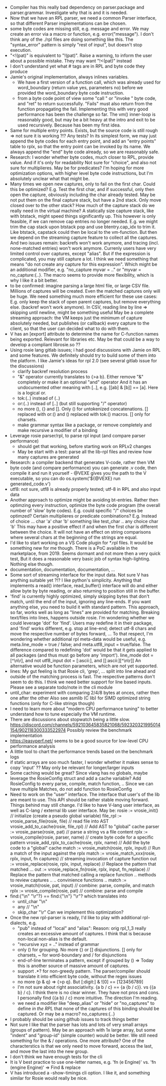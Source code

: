 - Compiler has this really bad dependency on parser.package and parser.grammar. Investigate why
  that is and it is needed.
- Now that we have an RPL parser, we need a common Parser interface, so that different Parser implementations
  can be chosen.
- some byte codes are missing still, e.g. message and error. We may create an error via a macro or function,
  e.g. error("message"). I don't think any of the ./rpl files are doing something like this. The "syntax_error"
  pattern is simply "rest of input", but doesn't stop execution.
- "<!(pat)" is equivalent to "!(pat)".  Raise a warning, to inform the user about a possible mistake. They may want
    "!<(pat)" instead
- I don't understand yet what # tags are in RPL and byte code they produce
- Jamie's original implementation, always inlines variables.
    - We have a first version of a function call, which was already used for word_boundary (return value yes, parameters no)
      before we provided the word_boundary byte code instruction.
	- from a byte code point of view some "call <addr>" or "invoke <addr>" byte code, and "ret" to return successfully.
	  "Fails" must also return from the function propagating the fail. Implementing this with very good performance
	  has been the challenge so far. The vm() inner-loop is reasonably good, but may be a bit heavy at the intro and exit
	  to be used recursively. Because has been my first idea.
- Same for multiple entry points. Exists, but the source code is still rough => not sure it is working ?!? Any tests?
  In its simplest form, we may just append the byte codes for each entry point, and add an "entry points" table to
  rplx, so that the entry point can be invoked by its name. We always append the "end" byte code already, so we are
  reasonably safe.
- Research: I wonder whether byte codes, much closer to RPL, provide value. And if it's only for readability
      Not sure for "choice", and also not sure for multiplieres.
      May be for predicates?
      I'm hoping for more optimization options, with higher level byte code instructions, but
      I'm absolutely unclear what that might be.
- Many times we open new captures, only to fail on the first char. Could this be optimized?
    E.g. Test the first char, and if successful, only then open the capture, obviously including
    the char already tested.
    May be not put them on the final capture stack, but have a 2nd stack. Only move closed over to the other
    stack?
	How much of the capture stack do we really need in the virtual machine? A statically size capture stack,
	like with btstack, might speed things significantly up. This however is only feasible, if we can
	remove cap entries no longer needed. E.g. we might trim the cap stack upon btstack pop and use btentry.cap_idx
	to trim it. Like btstack, capstack could then be local to the vm-function. But then we depend on the
	streaming capture feature to collect all the captures. And two issues remain: backrefs won't work anymore,
	and tracing (incl. none-matched entries) won't work anymore.
	Currenly users have very limited control over captures, except "alias". But if the expression is complicated,
	you may still capture a lot. I think we need something that means "do not create any capture for this expression".
	Which might be an additional modifier, e.g. "no_capture myvar = .." or "myvar = no_capture:{..}. The macro
	seems to provide more flexibility, which is why I like it a bit better.
- to be confirmed: imagine parsing a large html file, or large CSV file. Millions of captures will be created.
    Even the matched captures only will be huge. We need something much more efficient for these use cases:
    E.g. only keep the stack of open parent captures, but remove everything else. (backref won't work anymore).
    In CSV, reading line by line => skipping until newline, might be something useful
    May be a complete streaming approach: the VM keeps just the minimum of capture absolutely needed,
    but publishes (or callback) every capture to the client, so that the user can decided what to do with them.
- V has an [export] attribute to determine the name for C-function names being exported. Relevant for libraries etc.
    May be that could be a way to develop a compliant librosie.so ??
- Using rosie lang gitlab issues; i had good discussions with Jamie on RPL and some features. We definitely should
    try to build some of them into the platform.
    I like Jamie's ideas for rpl 2.0 (see several gitlab issue for the discussions)
    - clarify backref resolution process
    - "&" operator currently translates to {>a b}. Either remove "&" completely or make it an optional "and" operator
	  And it has an undocumented other meaning with [..], e.g. [[ab] & [b]] == [a]. Here is a logical or.
    - tok:(..) instead of (..)
    - or:(..) instead of [..] (but still supporting "/" operator)
    - no more (), {} and []. Only () for untokenized concatenations. [] replaced with or:() and () replaced
      with tok:() macros. [] only for charsets.
    - make grammar syntax like a package, or remove completely and make recursive a modifier of a binding
- Leverage rosie parser/rpl, to parse rpl input (and compare parser performance)
	- should get that working, before starting work on RPLv2 changes
	- May be start with a test: parse all the lib-rpl files and review how many captures are generated
- Research: a compiler backend that generates V-code, rather then VM byte code (and compare performance)
    you can generate .v code, then compile it and run it yourself -
    @VEXE gives you the path to the V executable, so you can do
    os.system('${@VEXE} run generated_code.v')
- utf8: not sure, utf8 is already properly tested; utf-8 in RPL and also input data
- Another approach to optimize might be avoiding bt-entries. Rather then optimzing every instruction, optimize the
  byte code program (the overall number of 'slow' byte codes). E.g. could specific "/" choices be optimzed?
  Certain multiplieres or predicate combinations?
    E.g.
    Instead of
        choice ...
        char 'a'
        char 'b'
    something like
        test_char ..
        any
        choice
        char 'b'
    This may have a positive effect if and when the first char is different between the choice. It will not have an
    effect on string comparisons where several chars at the beginning of the strings are equal.
- I'd like to start working on a VS Code plugin for *.rpl files. It would be something new for me though.
    There is a PoC available in the marketplace, from 2019. Seems dormant and not more then a very quick test,
	But it does a reasonable very basic job of syntax high-lighting. Nothing else though.
- documentation, documentation, documentation, ...
- Some sort of streaming interface for the input data. Not sure V has anything suitable yet ?!?
   I like python's simplicity. Anything that implements a read() interface, read_buffer() interface will do
   and either allow byte by byte reading, or also returning to position still in the buffer.
- 'find' is currently highly optimized, simply skipping bytes that don't match, until the end of the
  input, ignoring any line-ends. If you want anything else, you need to build it with standard
  pattern. This approach, so far, works well as long as "lines" are provided for matching. Breaking
  text/files into lines, happens outside rosie. I'm wondering whether we could leverage 'dot'
  for 'find'. Users may redefine it in their package, and 'find' works different, e.g. stop at
  line-end; detect utf-8 chars and move the respective number of bytes forward, ...
  To that respect, I'm wondering whether additional rpl meta-data would be useful, e.g.
  meta.line_mode = true / false; and meta.utf8_input = true/false. The difference compared
  to redefining 'dot' would be that it gets applied to all packages (and thus must go before
  any 'import'). line_mode dot = [^\n\r], and not utf8_input dot = [:ascii:], and [[:ascii:][^\n\r]]
  An alternative would be function parameters, which are not yet supported.
- lines: My gut feeling is that Rosie cli, 'grep', ... split into line ahead and outside of the matching
  process is fast. The respective patterns don't seem to do this. I think we need better support for
  line based inputs. Please see a separate todo/note in the cli module
- until_char: experiment with comparing 2/4/8 bytes at onces, rather then one after the other
  Also see asmlib (C lib) for SIMD optimized string functions (only for C-like strings though)
- I need to learn more about "modern CPU performance tuning" to better understand how to tune
  especially the VM runtime.
- There are discussions about stopwatch being a little slow.
  https://discord.com/channels/592103645835821068/592320321995014154/902118300333522974
  Possibly review the benchmark implementation
- https://easyperf.net/ seems to be a good source for low-level CPU performance analysis
- A little tool to chart the performance trends based on the benchmark logs
- if static arrays are soo much faster, I wonder whether it makes sense to copy 'input' ??
	May only be relevant for longer/larger inputs
- Some caching would be great?
  Since vlang has no globals, maybe leverage the RosieConfig struct and add a
  cache variable? Add RosieConfig to every parse, compile, match function, ..
  Since we can have multiple Matches, do not add function to RosieConfig
- Need to work on the "user" interface. The interface that user's of the lib are meant to use.
  This API should be rather stable moving forward. Things behind may still change.
  I'd like to have V-lang user interface, as well as C-lang / external lib user interface.
  May be:
  	rosie := vrosie_init()							// initialize (create a pseudo global variable)
  	file_rpl := vrosie_parse_file(rosie, file)		// read file into AST
  	vrosie_add_to_cache(rosie, file_rpl)			// Add AST to "global" cache
  	parser := vrosie_parse(rosie, pat)				// parse a string vs a file content
  	rplx := vrosie_compile(rosie, parser, name)		// create byte code for a specific pattern
	vrosie_add_rplx_to_cache(rosie, rplx, name)		// Add the byte code to a "global" cache
  	match := vrosie_match(rosie, rplx, input)		// Run a match of the input against the rplx
  	match := vrosie_match_xxx(rosie, rplx, input, fn captures)	// streaming invocation of capture function
  	out := vrosie_replace(rosie, rplx, input, replace)			// Replace the pattern that matched ...
  	out := vrosie_replace_fn(rosie, rplx, input, fn_replace)	// Replace the pattern that matched calling a replace function
	.. methods to review captures ..
	.. convinience functions ..
	match := vrosie_match(rosie, pat, input)		// combine: parse, compile, and match
	rplx := vrosie_compile(rosie, pat)				// combine: parse and compile
- find:{"\n" "\r"?} == find:{"\n"} "\r"? which translates into
	- until_char "\n"
	- any  // "\n"
	- skip_char "\r"
	Can we implement this optimization?
- Once the new rpl-parser is ready, I'd like to play with additional rpl-dialects, e.g.
	- "pub" instead of "local" and "alias": Reason: orig rpl_1_3 really creates an excessive amount of captures.
	    I think that is because non-local non-alias is the default.
	- "recursive xyz = .." instead of grammar
	- only () for grouping. No more {} or [] disjunctions. [] only for charsets, ~ for word-boundary and / for disjunctions
	- end-of-line terminates a pattern, except if grouped by () => Today this is another source of massive amount of captures.
	- support .*? for non-greedy pattern. The parser/compiler should translate it into efficient byte code, without the regex issues
	- no more {p & q} => {>p q}. But [:digit:] & ![0] == [123456789]
	- I'm not sure about right associativity. {a b / c} == {a {b / c}}. vs {{a b} / c}. I think there is no clear winner.
	  They have not pros and cons. I personally find {{a b} / c} more intuitive. The direction I'm reading.
	- we need a modifier like "deep_alias" or "hide" or "no_captures" to define *in the RPL* that none of the captures of this binding
	  should be captured. Or may be a macro? no_captures:{..}
- I probably should be using github issues to track things better
- Not sure I like that the parser has lots and lots of very small arrays (groups of pattern).
  May be an approach with 1x large array, but some "indent" and "group-id" (simple counter) would be better.
  We still need something for the & / operations. One more attribute?
  One of the characterstics is that we only need to move forward, access the last, and move the last
  into the new group.
- I don't think we have enough tests for the cli
- It is V best practice to use one-letter names, e.g. 'fn (e Engine)' vs. 'fn (engine Engine)' => Find & replace
- V has introduced a -show-timings cli option. I like it, and something similar for Rosie would really be nice.